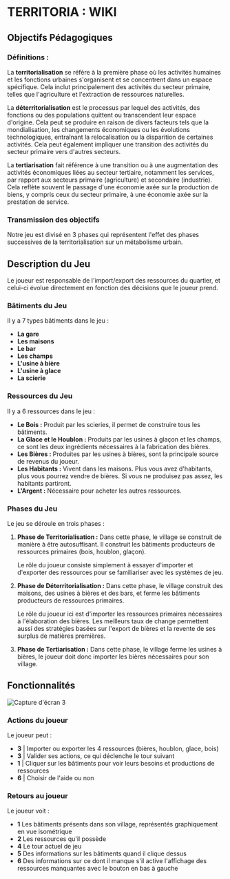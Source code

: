 # TERRITORIA : WIKI

## Objectifs Pédagogiques

### Définitions :

La **territorialisation** se réfère à la première phase où les activités humaines et les fonctions urbaines s'organisent et se concentrent dans un espace spécifique. Cela inclut principalement des activités du secteur primaire, telles que l'agriculture et l'extraction de ressources naturelles.

La **déterritorialisation** est le processus par lequel des activités, des fonctions ou des populations quittent ou transcendent leur espace d'origine. Cela peut se produire en raison de divers facteurs tels que la mondialisation, les changements économiques ou les évolutions technologiques, entraînant la relocalisation ou la disparition de certaines activités. Cela peut également impliquer une transition des activités du secteur primaire vers d'autres secteurs.

La **tertiarisation** fait référence à une transition ou à une augmentation des activités économiques liées au secteur tertiaire, notamment les services, par rapport aux secteurs primaire (agriculture) et secondaire (industrie). Cela reflète souvent le passage d'une économie axée sur la production de biens, y compris ceux du secteur primaire, à une économie axée sur la prestation de service.

### Transmission des objectifs  

Notre jeu est divisé en 3 phases qui représentent l'effet des phases successives de la territorialisation sur un métabolisme urbain.

## Description du Jeu

Le joueur est responsable de l'import/export des ressources du quartier, et celui-ci évolue directement en fonction des décisions que le joueur prend.

### Bâtiments du Jeu

Il y a 7 types bâtiments dans le jeu :

- __La gare__
- __Les maisons__
- __Le bar__
- __Les champs__
- __L'usine à bière__
- __L'usine à glace__
- __La scierie__

### Ressources du Jeu

Il y a 6 ressources dans le jeu :

- **Le Bois :** Produit par les scieries, il permet de construire tous les bâtiments.
- **La Glace et le Houblon :** Produits par les usines à glaçon et les champs, ce sont les deux ingrédients nécessaires à la fabrication des bières.
- **Les Bières :** Produites par les usines à bières, sont la principale source de revenus du joueur.
- **Les Habitants :** Vivent dans les maisons. Plus vous avez d'habitants, plus vous pourrez vendre de bières. Si vous ne produisez pas assez, les habitants partiront.
- **L'Argent :** Nécessaire pour acheter les autres ressources.

### Phases du Jeu

Le jeu se déroule en trois phases :

1. **Phase de Territorialisation :** Dans cette phase, le village se construit de manière à être autosuffisant. Il construit les bâtiments producteurs de ressources primaires (bois, houblon, glaçon).

    Le rôle du joueur consiste simplement à essayer d'importer et d'exporter des ressources pour se familiariser avec les systèmes de jeu.

2. **Phase de Déterritorialisation :** Dans cette phase, le village construit des maisons, des usines à bières et des bars, et ferme les bâtiments producteurs de ressources primaires.

    Le rôle du joueur ici est d'importer les ressources primaires nécessaires à l'élaboration des bières. Les meilleurs taux de change permettent aussi des stratégies basées sur l'export de bières et la revente de ses surplus de matières premières.

3. **Phase de Tertiarisation :** Dans cette phase, le village ferme les usines à bières, le joueur doit donc importer les bières nécessaires pour son village.

## Fonctionnalités

![Capture d'écran 3](/screens/ScreenInGame3ForWiki.png "Screen du jeu")


### Actions du joueur

Le joueur peut :

- **3** | Importer ou exporter les 4 ressources (bières, houblon, glace, bois)
- **3** | Valider ses actions, ce qui déclenche le tour suivant
- **1** | Cliquer sur les bâtiments pour voir leurs besoins et productions de ressources
- **6** | Choisir de l'aide ou non

### Retours au joueur

Le joueur voit :

- **1** Les bâtiments présents dans son village, représentés graphiquement en vue isométrique
- **2** Les ressources qu'il possède
- **4** Le tour actuel de jeu
- **5** Des informations sur les bâtiments quand il clique dessus
- **6** Des informations sur ce dont il manque s'il active l'affichage des ressources manquantes avec le bouton en bas à gauche
